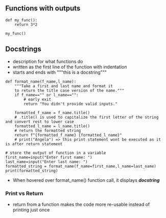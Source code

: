 ## Functions with outputs
```
def my_func():
    return 3*2

my_func()
```

## Docstrings
- description for what functions do
- written as the first line of the function with indentation
- starts and ends with """this is a docstring"""

```
def format_name(f_name,l_name):
    """Take a first and last name and format it
    to return the title case version of the name."""
    if f_name=="" or l_name=="":
        # early exit
        return "You didn't provide valid inputs."

    formatted_f_name = f_name.title()
	# .title() is used to capitalize the first letter of the string and convert rest to lower case
    formatted_l_name = l_name.title()
	# return the formatted string
    return f"{formatted_f_name} {formatted_l_name}"
    # print("Angela") => this print statement wont be executed as it is after return statement

# store the output of function in a variable
first_name=input("Enter first name: ")
last_name=input("Enter last name: ")
formatted_string = format_name(f_name=first_name,l_name=last_name)
print(formatted_string)
```
- When hovered over format_name() function call, it displays ***docstring***

### Print vs Return
- return from a function makes the code more re-usable instead of printing just once